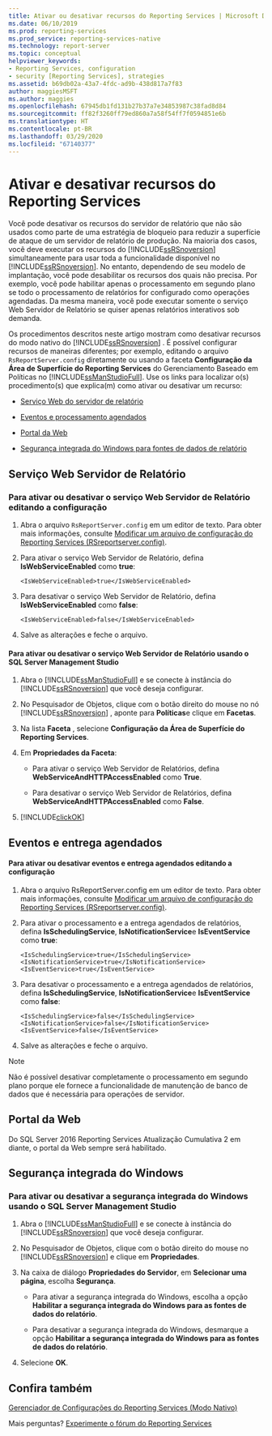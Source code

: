 ```yaml
---
title: Ativar ou desativar recursos do Reporting Services | Microsoft Docs
ms.date: 06/10/2019
ms.prod: reporting-services
ms.prod_service: reporting-services-native
ms.technology: report-server
ms.topic: conceptual
helpviewer_keywords:
- Reporting Services, configuration
- security [Reporting Services], strategies
ms.assetid: b69db02a-43a7-4fdc-ad9b-438d817a7f83
author: maggiesMSFT
ms.author: maggies
ms.openlocfilehash: 67945db1fd131b27b37a7e34853987c38fad8d84
ms.sourcegitcommit: ff82f3260ff79ed860a7a58f54ff7f0594851e6b
ms.translationtype: HT
ms.contentlocale: pt-BR
ms.lasthandoff: 03/29/2020
ms.locfileid: "67140377"
---
```

# <a name="turn-reporting-services-features-on-or-off"></a>Ativar e desativar recursos do Reporting Services
  Você pode desativar os recursos do servidor de relatório que não são usados como parte de uma estratégia de bloqueio para reduzir a superfície de ataque de um servidor de relatório de produção. Na maioria dos casos, você deve executar os recursos do [!INCLUDE[ssRSnoversion](../../includes/ssrsnoversion-md.md)] simultaneamente para usar toda a funcionalidade disponível no [!INCLUDE[ssRSnoversion](../../includes/ssrsnoversion-md.md)]. No entanto, dependendo de seu modelo de implantação, você pode desabilitar os recursos dos quais não precisa. Por exemplo, você pode habilitar apenas o processamento em segundo plano se todo o processamento de relatórios for configurado como operações agendadas. Da mesma maneira, você pode executar somente o serviço Web Servidor de Relatório se quiser apenas relatórios interativos sob demanda.  
  
 Os procedimentos descritos neste artigo mostram como desativar recursos do modo nativo do [!INCLUDE[ssRSnoversion](../../includes/ssrsnoversion-md.md)] . É possível configurar recursos de maneiras diferentes; por exemplo, editando o arquivo `RsReportServer.config` diretamente ou usando a faceta **Configuração da Área de Superfície do Reporting Services** do Gerenciamento Baseado em Políticas no [!INCLUDE[ssManStudioFull](../../includes/ssmanstudiofull-md.md)]. Use os links para localizar o(s) procedimento(s) que explica(m) como ativar ou desativar um recurso:  
  
-   [Serviço Web do servidor de relatório](#RSWebSvc)  
  
-   [Eventos e processamento agendados](#Sched)  
  
-   [Portal da Web](#WebPortal)  
  
-   [Segurança integrada do Windows para fontes de dados de relatório](#WinIntSec)  
  
##  <a name="report-server-web-service"></a><a name="RSWebSvc"></a> Serviço Web Servidor de Relatório  
  
### <a name="to-turn-on-or-off-the-report-server-web-service-by-editing-configuration"></a>Para ativar ou desativar o serviço Web Servidor de Relatório editando a configuração  
  
1.  Abra o arquivo `RsReportServer.config` em um editor de texto. Para obter mais informações, consulte [Modificar um arquivo de configuração do Reporting Services &#40;RSreportserver.config&#41;](../../reporting-services/report-server/modify-a-reporting-services-configuration-file-rsreportserver-config.md).  
  
2.  Para ativar o serviço Web Servidor de Relatório, defina **IsWebServiceEnabled** como **true**:  
  
    ```  
    <IsWebServiceEnabled>true</IsWebServiceEnabled>  
    ```  
  
3.  Para desativar o serviço Web Servidor de Relatório, defina **IsWebServiceEnabled** como **false**:  
  
    ```  
    <IsWebServiceEnabled>false</IsWebServiceEnabled>  
    ```  
  
4.  Salve as alterações e feche o arquivo.  
  
#### <a name="to-turn-on-or-off-the-report-server-web-service-by-using-sql-server-management-studio"></a>Para ativar ou desativar o serviço Web Servidor de Relatório usando o SQL Server Management Studio  
  
1.  Abra o [!INCLUDE[ssManStudioFull](../../includes/ssmanstudiofull-md.md)] e se conecte à instância do [!INCLUDE[ssRSnoversion](../../includes/ssrsnoversion-md.md)] que você deseja configurar.  
  
2.  No Pesquisador de Objetos, clique com o botão direito do mouse no nó [!INCLUDE[ssRSnoversion](../../includes/ssrsnoversion-md.md)] , aponte para **Políticas**e clique em **Facetas**.  
  
3.  Na lista **Faceta** , selecione **Configuração da Área de Superfície do Reporting Services**.  
  
4.  Em **Propriedades da Faceta**:  
  
    -   Para ativar o serviço Web Servidor de Relatórios, defina **WebServiceAndHTTPAccessEnabled** como **True**.  
  
    -   Para desativar o serviço Web Servidor de Relatórios, defina **WebServiceAndHTTPAccessEnabled** como **False**.  
  
5.  [!INCLUDE[clickOK](../../includes/clickok-md.md)]  
  
##  <a name="scheduled-events-and-delivery"></a><a name="Sched"></a> Eventos e entrega agendados  
  
#### <a name="to-turn-on-or-off-scheduled-events-and-delivery-by-editing-configuration"></a>Para ativar ou desativar eventos e entrega agendados editando a configuração  
  
1.  Abra o arquivo RsReportServer.config em um editor de texto. Para obter mais informações, consulte [Modificar um arquivo de configuração do Reporting Services &#40;RSreportserver.config&#41;](../../reporting-services/report-server/modify-a-reporting-services-configuration-file-rsreportserver-config.md).  
  
2.  Para ativar o processamento e a entrega agendados de relatórios, defina **IsSchedulingService**, **IsNotificationService**e **IsEventService** como **true**:  
  
    ```  
    <IsSchedulingService>true</IsSchedulingService>  
    <IsNotificationService>true</IsNotificationService>  
    <IsEventService>true</IsEventService>  
    ```  
  
3.  Para desativar o processamento e a entrega agendados de relatórios, defina **IsSchedulingService**, **IsNotificationService**e **IsEventService** como **false**:  
  
    ```  
    <IsSchedulingService>false</IsSchedulingService>  
    <IsNotificationService>false</IsNotificationService>  
    <IsEventService>false</IsEventService>  
    ```  
  
4.  Salve as alterações e feche o arquivo.  
  
> [!NOTE]  
>  Não é possível desativar completamente o processamento em segundo plano porque ele fornece a funcionalidade de manutenção de banco de dados que é necessária para operações de servidor.  
  
##  <a name="web-portal"></a><a name="WebPortal"></a> Portal da Web
  
Do SQL Server 2016 Reporting Services Atualização Cumulativa 2 em diante, o portal da Web sempre será habilitado.
  
##  <a name="windows-integrated-security"></a><a name="WinIntSec"></a> Segurança integrada do Windows  
  
### <a name="to-turn-on-or-off-windows-integrated-security-by-using-sql-server-management-studio"></a>Para ativar ou desativar a segurança integrada do Windows usando o SQL Server Management Studio  
  
1.  Abra o [!INCLUDE[ssManStudioFull](../../includes/ssmanstudiofull-md.md)] e se conecte à instância do [!INCLUDE[ssRSnoversion](../../includes/ssrsnoversion-md.md)] que você deseja configurar.  
  
2.  No Pesquisador de Objetos, clique com o botão direito do mouse no [!INCLUDE[ssRSnoversion](../../includes/ssrsnoversion-md.md)] e clique em **Propriedades**.  
  
3.  Na caixa de diálogo **Propriedades do Servidor**, em **Selecionar uma página**, escolha **Segurança**.  
  
    -   Para ativar a segurança integrada do Windows, escolha a opção **Habilitar a segurança integrada do Windows para as fontes de dados do relatório**.  
  
    -   Para desativar a segurança integrada do Windows, desmarque a opção **Habilitar a segurança integrada do Windows para as fontes de dados do relatório**.  
  
4.  Selecione **OK**.  
  
## <a name="see-also"></a>Confira também  
[Gerenciador de Configurações do Reporting Services (Modo Nativo)](../install-windows/reporting-services-configuration-manager-native-mode.md)

 Mais perguntas? [Experimente o fórum do Reporting Services](https://go.microsoft.com/fwlink/?LinkId=620231)
  
